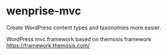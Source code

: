 # wenprise-mvc

Create WordPress content types and taxonomies more easier.

WordPress mvc framework based on themosis framework https://framework.themosis.com/

